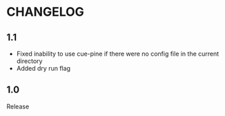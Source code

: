 # CHANGELOG

## 1.1
- Fixed inability to use cue-pine if there were no config file in the current directory
- Added dry run flag

## 1.0
Release

